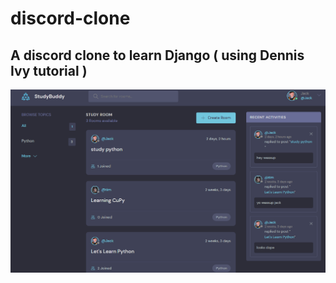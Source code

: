 # discord-clone
## A discord clone to learn Django ( using Dennis Ivy tutorial )
![This is an image](https://github.com/jack-hanlon/discord-clone/blob/main/img/display.png)
